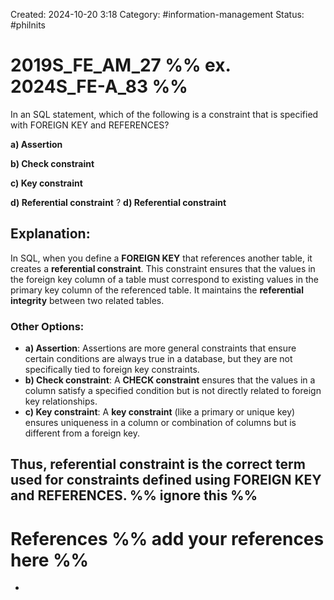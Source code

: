 Created: 2024-10-20 3:18
Category: #information-management 
Status: #philnits



# 2019S_FE_AM_27 %% ex. 2024S_FE-A_83 %%

In an SQL statement, which of the following is a constraint that is specified with FOREIGN KEY and REFERENCES? 

**a) Assertion** 

**b) Check constraint** 

**c) Key constraint** 

**d) Referential constraint**
?
**d) Referential constraint**
## **Explanation:**

In SQL, when you define a **FOREIGN KEY** that references another table, it creates a **referential constraint**. This constraint ensures that the values in the foreign key column of a table must correspond to existing values in the primary key column of the referenced table. It maintains the **referential integrity** between two related tables.

### Other Options:

- **a) Assertion**: Assertions are more general constraints that ensure certain conditions are always true in a database, but they are not specifically tied to foreign key constraints.
- **b) Check constraint**: A **CHECK constraint** ensures that the values in a column satisfy a specified condition but is not directly related to foreign key relationships.
- **c) Key constraint**: A **key constraint** (like a primary or unique key) ensures uniqueness in a column or combination of columns but is different from a foreign key.

Thus, **referential constraint** is the correct term used for constraints defined using **FOREIGN KEY** and **REFERENCES**.
%% ignore this %%
---









# References %% add your references here %%
- 